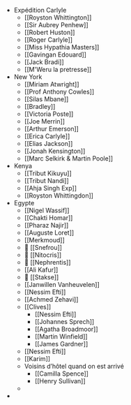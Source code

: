 - Expédition Carlyle
	- [[Royston Whittington]]
	- [[Sir Aubrey Penhew]]
	- [[Robert Huston]]
	- [[Roger Carlyle]]
	- [[Miss Hypathia Masters]]
	- [[Gavingan Edouard]]
	- [[Jack Bradi]]
	- [[M'Weru la pretresse]]
- New York
	- [[Miriam Atwright]]
	- [[Prof Anthony Cowles]]
	- [[Silas Mbane]]
	- [[Bradley]]
	- [[Victoria Poste]]
	- [[Joe Merrin]]
	- [[Arthur Emerson]]
	- [[Erica Carlyle]]
	- [[Elias Jackson]]
	- [[Jonah Kensington]]
	- [[Marc Selkirk & Martin Poole]]
- Kenya
	- [[Tribut Kikuyu]]
	- [[Tribut Nandi]]
	- [[Ahja Singh Exp]]
	- [[Royston Whittingdon]]
- Egypte
	- [[Nigel Wassif]]
	- [[Chakti Homar]]
	- [[Pharaz Najir]]
	- [[Auguste Loret]]
	- [[Merkmoud]]
	-  [[Snefrou]]
	-  [[Nitocris]]
	-  [[Nephrentis]]
	- [[Ali Kafur]]
	-  [[Stakse]]
	- [[Janwillen Vanheuvelen]]
	- [[Nessim Efti]]
	- [[Achmed Zehavi]]
	- [[Clives]]
		- [[Nessim Efti]]
		- [[Johannes Sprech]]
		- [[Agatha Broadmoor]]
		- [[Martin Winfield]]
		- [[James Gardner]]
	- [[Nessim Efti]]
	- [[Karim]]
	- Voisins d’hôtel quand on est arrivé
		- [[Camilla Spence]]
		- [[Henry Sullivan]]
	-
-